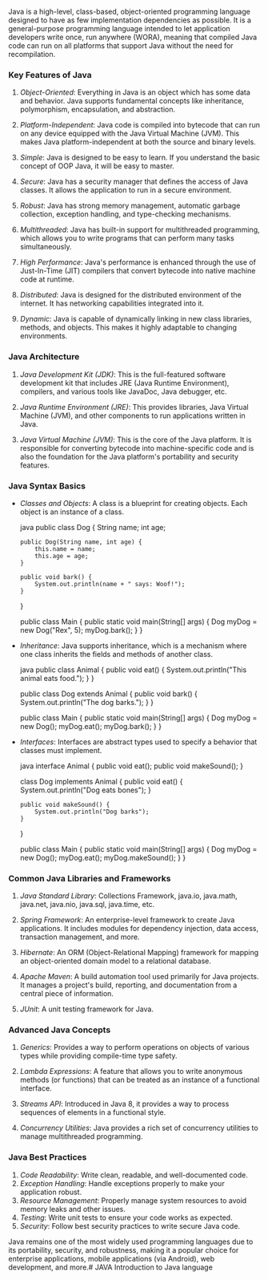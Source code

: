 Java is a high-level, class-based, object-oriented programming language designed to have as few implementation dependencies as possible. It is a general-purpose programming language intended to let application developers write once, run anywhere (WORA), meaning that compiled Java code can run on all platforms that support Java without the need for recompilation.

### Key Features of Java

1. *Object-Oriented*: Everything in Java is an object which has some data and behavior. Java supports fundamental concepts like inheritance, polymorphism, encapsulation, and abstraction.

2. *Platform-Independent*: Java code is compiled into bytecode that can run on any device equipped with the Java Virtual Machine (JVM). This makes Java platform-independent at both the source and binary levels.

3. *Simple*: Java is designed to be easy to learn. If you understand the basic concept of OOP Java, it will be easy to master.

4. *Secure*: Java has a security manager that defines the access of Java classes. It allows the application to run in a secure environment.

5. *Robust*: Java has strong memory management, automatic garbage collection, exception handling, and type-checking mechanisms.

6. *Multithreaded*: Java has built-in support for multithreaded programming, which allows you to write programs that can perform many tasks simultaneously.

7. *High Performance*: Java's performance is enhanced through the use of Just-In-Time (JIT) compilers that convert bytecode into native machine code at runtime.

8. *Distributed*: Java is designed for the distributed environment of the internet. It has networking capabilities integrated into it.

9. *Dynamic*: Java is capable of dynamically linking in new class libraries, methods, and objects. This makes it highly adaptable to changing environments.

### Java Architecture

1. *Java Development Kit (JDK)*: This is the full-featured software development kit that includes JRE (Java Runtime Environment), compilers, and various tools like JavaDoc, Java debugger, etc.

2. *Java Runtime Environment (JRE)*: This provides libraries, Java Virtual Machine (JVM), and other components to run applications written in Java.

3. *Java Virtual Machine (JVM)*: This is the core of the Java platform. It is responsible for converting bytecode into machine-specific code and is also the foundation for the Java platform's portability and security features.

### Java Syntax Basics

- *Classes and Objects*: A class is a blueprint for creating objects. Each object is an instance of a class.

  java
  public class Dog {
      String name;
      int age;

      public Dog(String name, int age) {
          this.name = name;
          this.age = age;
      }

      public void bark() {
          System.out.println(name + " says: Woof!");
      }
  }

  public class Main {
      public static void main(String[] args) {
          Dog myDog = new Dog("Rex", 5);
          myDog.bark();
      }
  }
  

- *Inheritance*: Java supports inheritance, which is a mechanism where one class inherits the fields and methods of another class.

  java
  public class Animal {
      public void eat() {
          System.out.println("This animal eats food.");
      }
  }

  public class Dog extends Animal {
      public void bark() {
          System.out.println("The dog barks.");
      }
  }

  public class Main {
      public static void main(String[] args) {
          Dog myDog = new Dog();
          myDog.eat();
          myDog.bark();
      }
  }
  

- *Interfaces*: Interfaces are abstract types used to specify a behavior that classes must implement.

  java
  interface Animal {
      public void eat();
      public void makeSound();
  }

  class Dog implements Animal {
      public void eat() {
          System.out.println("Dog eats bones");
      }

      public void makeSound() {
          System.out.println("Dog barks");
      }
  }

  public class Main {
      public static void main(String[] args) {
          Dog myDog = new Dog();
          myDog.eat();
          myDog.makeSound();
      }
  }
  

### Common Java Libraries and Frameworks

1. *Java Standard Library*: Collections Framework, java.io, java.math, java.net, java.nio, java.sql, java.time, etc.

2. *Spring Framework*: An enterprise-level framework to create Java applications. It includes modules for dependency injection, data access, transaction management, and more.

3. *Hibernate*: An ORM (Object-Relational Mapping) framework for mapping an object-oriented domain model to a relational database.

4. *Apache Maven*: A build automation tool used primarily for Java projects. It manages a project's build, reporting, and documentation from a central piece of information.

5. *JUnit*: A unit testing framework for Java.

### Advanced Java Concepts

1. *Generics*: Provides a way to perform operations on objects of various types while providing compile-time type safety.

2. *Lambda Expressions*: A feature that allows you to write anonymous methods (or functions) that can be treated as an instance of a functional interface.

3. *Streams API*: Introduced in Java 8, it provides a way to process sequences of elements in a functional style.

4. *Concurrency Utilities*: Java provides a rich set of concurrency utilities to manage multithreaded programming.

### Java Best Practices

1. *Code Readability*: Write clean, readable, and well-documented code.
2. *Exception Handling*: Handle exceptions properly to make your application robust.
3. *Resource Management*: Properly manage system resources to avoid memory leaks and other issues.
4. *Testing*: Write unit tests to ensure your code works as expected.
5. *Security*: Follow best security practices to write secure Java code.

Java remains one of the most widely used programming languages due to its portability, security, and robustness, making it a popular choice for enterprise applications, mobile applications (via Android), web development, and more.# JAVA
Introduction to Java language

